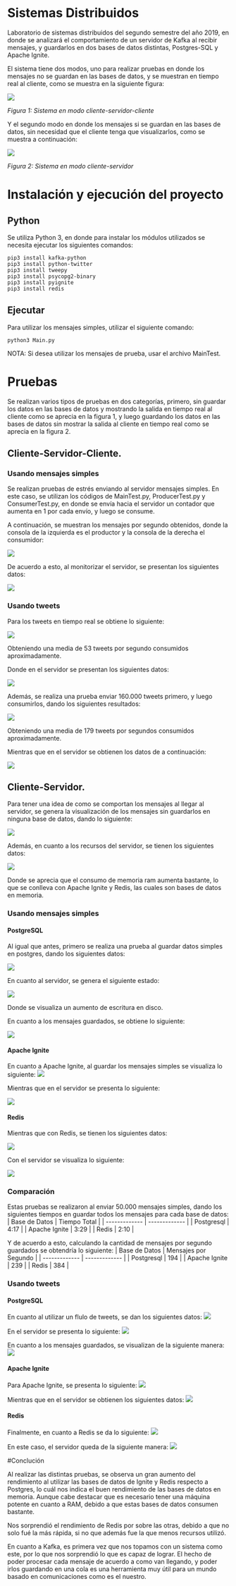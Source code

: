 # Sistemas Distribuidos
Laboratorio de sistemas distribuidos del segundo semestre del año 2019, en donde se analizará el comportamiento de un servidor de Kafka al recibir mensajes, y guardarlos en dos bases de datos distintas, Postgres-SQL y Apache Ignite.

El sistema tiene dos modos, uno para realizar pruebas en donde los mensajes no se guardan en las bases de datos, y se muestran en tiempo real al cliente, como se muestra en la siguiente figura:

![](Recursos/Sistema1.png)

*Figura 1: Sistema en modo cliente-servidor-cliente*

Y el segundo modo en donde los mensajes si se guardan en las bases de datos, sin necesidad que el cliente tenga que visualizarlos, como se muestra a continuación:

![](Recursos/Sistema2.png)

*Figura 2: Sistema en modo cliente-servidor*

# Instalación y ejecución del proyecto
## Python
Se utiliza Python 3, en donde para instalar los módulos utilizados se necesita ejecutar los siguientes comandos:
```
pip3 install kafka-python
pip3 install python-twitter
pip3 install tweepy
pip3 install psycopg2-binary
pip3 install pyignite
pip3 install redis
```

## Ejecutar
Para utilizar los mensajes simples, utilizar el siguiente comando:
```
python3 Main.py
```
NOTA: Si desea utilizar los mensajes de prueba, usar el archivo MainTest.

# Pruebas

Se realizan varios tipos de pruebas en dos categorías, primero, sin guardar los datos en las bases de datos y mostrando la salida en tiempo real al cliente como se aprecia en la figura 1, y luego guardando los datos en las bases de datos sin mostrar la salida al cliente en tiempo real como se aprecia en la figura 2.
## Cliente-Servidor-Cliente.
### Usando mensajes simples

Se realizan pruebas de estrés enviando al servidor mensajes simples. En este caso, se utilizan los códigos de MainTest.py, ProducerTest.py y ConsumerTest.py, en donde se envía hacia el servidor un contador que aumenta en 1 por cada envío, y luego se consume.

A continuación, se muestran los mensajes por segundo obtenidos, donde la consola de la izquierda es el productor y la consola de la derecha el consumidor:

![](Recursos/MessagesTest.gif)

De acuerdo a esto, al monitorizar el servidor, se presentan los siguientes datos:

![](Recursos/pruebas1.png)

### Usando tweets


Para los tweets en tiempo real se obtiene lo siguiente:

![](Recursos/MessagesTweets.gif)

Obteniendo una media de 53 tweets por segundo consumidos aproximadamente.

Donde en el servidor se presentan los siguientes datos:

![](Recursos/pruebas2.png)

Además, se realiza una prueba enviar 160.000 tweets primero, y luego consumirlos, dando los siguientes resultados:

![](Recursos/MessagesTweets2.gif)

Obteniendo una media de 179 tweets por segundos consumidos aproximadamente.

Mientras que en el servidor se obtienen los datos de a continuación:

![](Recursos/pruebas3.png)

## Cliente-Servidor.

Para tener una idea de como se comportan los mensajes al llegar al servidor, se genera la visualización de los mensajes sin guardarlos en ninguna base de datos, dando lo siguiente:

![](Recursos/MessagesWithoutSaving.gif)

Además, en cuanto a los recursos del servidor, se tienen los siguientes datos:

![](Recursos/ServidorReposoConBaseDatos.png)

Donde se aprecia que el consumo de memoria ram aumenta bastante, lo que se conlleva con Apache Ignite y Redis, las cuales son bases de datos en memoria.

### Usando mensajes simples

#### PostgreSQL

Al igual que antes, primero se realiza una prueba al guardar datos simples en postgres, dando los siguientes datos:

![](Recursos/SimpleMessagesToPS.gif)

En cuanto al servidor, se genera el siguiente estado:

![](Recursos/ServidorPSSimple.png)

Donde se visualiza un aumento de escritura en disco.

En cuanto a los mensajes guardados, se obtiene lo siguiente:

![](Recursos/SavedSimpleMessagesPS.jpg)



#### Apache Ignite

En cuanto a Apache Ignite, al guardar los mensajes simples se visualiza lo siguiente:
![](Recursos/SimpleMessagesToIgnite.gif)

Mientras que en el servidor se presenta lo siguiente:

![](Recursos/ServidorIgniteSimple.png)

#### Redis

Mientras que con Redis, se tienen los siguientes datos:

![](Recursos/SimpleMessagesToRedis.gif)

Con el servidor se visualiza lo siguiente:

![](Recursos/ServidorRedisSimple.png)


### Comparación

Estas pruebas se realizaron al enviar 50.000 mensajes simples, dando los siguientes tiempos en guardar todos los mensajes para cada base de datos:
| Base de Datos | Tiempo Total |
| ------------- | ------------- |
| Postgresql  | 4:17  |
| Apache Ignite  | 3:29  |
| Redis  | 2:10  |

Y de acuerdo a esto, calculando la cantidad de mensajes por segundo guardados se obtendría lo siguiente:
| Base de Datos | Mensajes por Segundo |
| ------------- | ------------- |
| Postgresql  | 194  |
| Apache Ignite  | 239  |
| Redis  | 384  |



### Usando tweets

#### PostgreSQL

En cuanto al utilizar un flulo de tweets, se dan los siguientes datos:
![](Recursos/TweetsMessagesToPS.gif)

En el servidor se presenta lo siguiente:
![](Recursos/ServidorPSTweets.png)

En cuanto a los mensajes guardados, se visualizan de la siguiente manera:
![](Recursos/SavedTweetsPS.png)

#### Apache Ignite

Para Apache Ignite, se presenta lo siguiente:
![](Recursos/TweetsMessagesToIgnite.gif)

Mientras que en el servidor se obtienen los siguientes datos:
![](Recursos/ServidorIgniteTweets.png)

#### Redis

Finalmente, en cuanto a Redis se da lo siguiente:
![](Recursos/TweetsMessagesToRedis.gif)

En este caso, el servidor queda de la siguiente manera:
![](Recursos/ServidorRedisTweets.png)

#Conclución

Al realizar las distintas pruebas, se observa un gran aumento del rendimiento al utilizar las bases de datos de Ignite y Redis respecto a Postgres, lo cuál nos indica el buen rendimiento de las bases de datos en memoria. Aunque cabe destacar que es necesario tener una máquina potente en cuanto a RAM, debido a que estas bases de datos consumen bastante.

Nos sorprendió el rendimiento de Redis por sobre las otras, debido a que no solo fué la más rápida, si no que además fue la que menos recursos utilizó.

En cuanto a Kafka, es primera vez que nos topamos con un sistema como este, por lo que nos sorprendió lo que es capaz de lograr. El hecho de poder procesar cada mensaje de acuerdo a como van llegando, y poder irlos guardando en una cola es una herramienta muy útil para un mundo basado en comunicaciones como es el nuestro.
